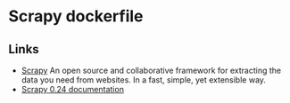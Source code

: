 # Scrapy dockerfile

## Links

- [Scrapy](http://scrapy.org/) An open source and collaborative framework for extracting the data you need from websites. In a fast, simple, yet extensible way. 
- [Scrapy 0.24 documentation](http://doc.scrapy.org/en/latest/index.html)


